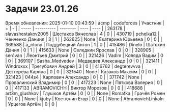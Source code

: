 # Задачи 23.01.26
Время обновления: 2025-01-10 00:43:59
| acmp  | codeforces | Участник | +    | -    |
| ----- | ---------- | -------- | ---- | ---- |
| 263178 | slavashestakov2005 | Шестаков Вячеслав | 4 | 0 |
| 430719 | pchelka12 | Ченченко Даниил | 3 | 1 |
| 262625 | None | Екатерина Юрьевна | 0 | 0 |
| 369588 | a_ntony | Поддубецкий Антон | 1 | 0 |
| 415486 | Dinelo | Шатохин Данил | 0 | 1 |
| 415633 | None | Селедкин Ярослав | 0 | 0 |
| 328905 | sen1van | Леонтьев Дмитрий | 0 | 0 |
| 321426 | Vadlm | Коляда Вадим | 0 | 0 |
| 369107 | Sasha_Medvedev | Медведев Александр | 0 | 0 |
| 321411 | Windroxxx | Трегубович Андрей | 3 | 0 |
| 416762 | degterevvva | Дегтерева Карина | 0 | 0 |
| 321540 | None | Казаков Максим | 0 | 0 |
| 321423 | 044s4 | Карпович Александр | 0 | 0 |
| 371742 | None | Провалинский Владимир | 0 | 0 |
| 417223 | None | Пяткова Валерия | 0 | 0 |
| 417133 | ABRAMOVICHH | Виктор Морозов | 0 | 0 |
| 418688 | art3m_glushkov | Глушков Артём | 0 | 0 |
| None | Romafka | Грачёв Ромен | 0 | 0 |
| None | kjuby | Костюнин Егор | 0 | 0 |
| None | AbramovichLinkoln | Урцегов Артём | 0 | 0 |
